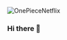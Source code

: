 
![OnePieceNetflix](https://github.com/MuratAlpTR/MuratAlpTR/assets/59587470/e3396d99-c6f1-4b5c-96a0-2cfb821de156)


### Hi there 👋

<!--
**MuratAlpTR/MuratAlpTR** is a ✨ _special_ ✨ repository because its `README.md` (this file) appears on your GitHub profile.

Here are some ideas to get you started:

- 🔭 I’m currently working on ...
- 🌱 I’m currently learning ...
- 👯 I’m looking to collaborate on ...
- 🤔 I’m looking for help with ...
- 💬 Ask me about ...
- 📫 How to reach me: ...
- 😄 Pronouns: ...
- ⚡ Fun fact: ...
-->

